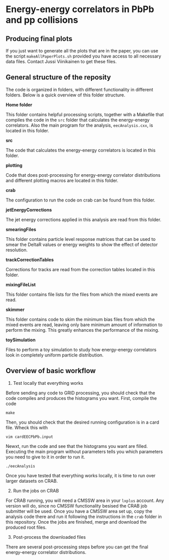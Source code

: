 # Energy-energy correlators in PbPb and pp collisions

## Producing final plots

If you just want to generate all the plots that are in the paper, you can use the script `makeAllPaperPlots.sh` provided you have access to all necessary data files. Contact Jussi Viinikainen to get these files.

## General structure of the reposity

The code is organized in folders, with different functionality in different folders. Below is a quick overview of this folder structure.

**Home folder**

This folder contains helpful processing scripts, together with a Makefile that compiles the code in the `src` folder that calculates the energy-energy correlators. Also the main program for the analysis, `eecAnalysis.cxx`, is located in this folder.

**src**

The code that calculates the energy-energy correlators is located in this folder.

**plotting**

Code that does post-processing for energy-energy correlator distributions and different plotting macros are located in this folder.

**crab**

The configuration to run the code on crab can be found from this folder.

**jetEnergyCorrections**

The jet energy corrections applied in this analysis are read from this folder.

**smearingFiles**

This folder contains particle level response matrices that can be used to smear the DeltaR values or energy weights to show the effect of detector resolution.

**trackCorrectionTables**

Corrections for tracks are read from the correction tables located in this folder.

**mixingFileList**

This folder contains file lists for the files from which the mixed events are read.

**skimmer**

This folder contains code to skim the minimum bias files from which the mixed events are read, leaving only bare minimum amount of information to perform the mixing. This greatly enhances the performance of the mixing.

**toySimulation**

Files to perform a toy simulation to study how energy-energy correlators look in completely uniform particle distribution.

## Overview of basic workflow

1. Test locally that everything works

Before sending any code to GRID processing, you should check that the code compiles and produces the histograms you want. First, compile the code

```
make
```

Then, you should check that the desired running configuration is in a card file. Wheck this with

```
vim cardEECPbPb.input
```

Newxt, run the code and see that the histograms you want are filled. Executing the main program without parameters tells you which parameters you need to give to it in order to run it.

```
./eecAnalysis
```

Once you have tested that everything works locally, it is time to run over larger datasets on CRAB.

2. Run the jobs on CRAB

For CRAB running, you will need a CMSSW area in your `lxplus` account. Any version will do, since no CMSSW functionality besised the CRAB job submitter will be used. Once you have a CMSSW area set up, copy the analysis code there and run it following the instructions in the `crab` folder in this repository. Once the jobs are finished, merge and download the produced root files.

3. Post-process the downloaded files

There are several post-processing steps before you can get the final energy-energy correlator distributions.
